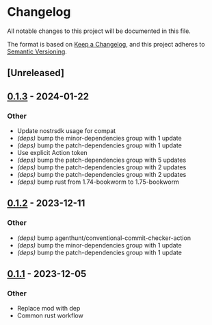 # Changelog
All notable changes to this project will be documented in this file.

The format is based on [Keep a Changelog](https://keepachangelog.com/en/1.0.0/),
and this project adheres to [Semantic Versioning](https://semver.org/spec/v2.0.0.html).

## [Unreleased]

## [0.1.3](https://github.com/philipcristiano/nostress/compare/v0.1.2...v0.1.3) - 2024-01-22

### Other
- Update nostrsdk usage for compat
- *(deps)* bump the minor-dependencies group with 1 update
- *(deps)* bump the patch-dependencies group with 1 update
- Use explicit Action token
- *(deps)* bump the patch-dependencies group with 5 updates
- *(deps)* bump the patch-dependencies group with 2 updates
- *(deps)* bump the patch-dependencies group with 2 updates
- *(deps)* bump rust from 1.74-bookworm to 1.75-bookworm

## [0.1.2](https://github.com/philipcristiano/nostress/compare/v0.1.1...v0.1.2) - 2023-12-11

### Other
- *(deps)* bump agenthunt/conventional-commit-checker-action
- *(deps)* bump the minor-dependencies group with 1 update
- *(deps)* bump the patch-dependencies group with 1 update

## [0.1.1](https://github.com/philipcristiano/nostress/compare/v0.1.0...v0.1.1) - 2023-12-05

### Other
- Replace mod with dep
- Common rust workflow
